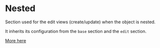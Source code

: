 # Nested

Section used for the edit views (create/update) when the object is nested.

It inherits its configuration from the `base` section and the `edit` section.

[More here](../lib/rails_admin/config/sections/nested.rb)
